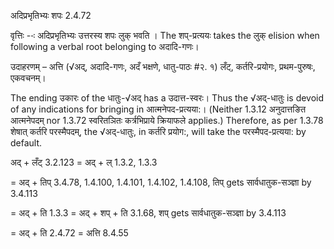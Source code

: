 

 अदिप्रभृतिभ्यः शपः 2.4.72 

वृत्तिः --ः अदिप्रभृतिभ्यः उत्तरस्य शपः लुक् भवति । The शप्-प्रत्ययः takes the लुक् elision when following a verbal root belonging to अदादि-गणः। 


उदाहरणम् – अत्ति (√अद्, अदादि-गणः, अदँ भक्षणे, धातु-पाठः #२. १) लँट्, कर्तरि-प्रयोगः, प्रथम-पुरुषः, एकवचनम्। 

The ending उकारः of the धातुः-√अद् has a उदात्त-स्वरः। Thus the √अद्-धातुः is devoid of any indications for bringing in आत्मनेपद-प्रत्यया:। (Neither 1.3.12 अनुदात्तङित आत्मनेपदम् nor 1.3.72 स्वरितञितः कर्त्रभिप्राये क्रियाफले applies.) Therefore, as per 1.3.78 शेषात् कर्तरि परस्मैपदम्, the √अद्-धातुः, in कर्तरि प्रयोग:, will take the परस्मैपद-प्रत्यया: by default. 


अद् + लँट् 3.2.123 = अद् + ल् 1.3.2, 1.3.3 

= अद् + तिप् 3.4.78, 1.4.100, 1.4.101, 1.4.102, 1.4.108, तिप् gets सार्वधातुक-सञ्ज्ञा by 3.4.113 

= अद् + ति 1.3.3 = अद् + शप् + ति 3.1.68, शप् gets सार्वधातुक-सञ्ज्ञा by 3.4.113 

= अद् + ति 2.4.72 = अत्ति 8.4.55 


